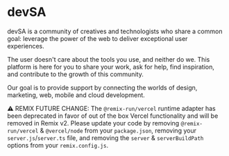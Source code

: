 # devSA

devSA is a community of creatives and technologists who share a common goal: leverage the power of the web to deliver exceptional user experiences.

The user doesn't care about the tools you use, and neither do we. This platform is here for you to share your work, ask for help, find inspiration, and contribute to the growth of this community.

Our goal is to provide support by connecting the worlds of design, marketing, web, mobile and cloud development.

⚠️ REMIX FUTURE CHANGE: The `@remix-run/vercel` runtime adapter has been deprecated in favor of out of the box Vercel functionality and will be removed in Remix v2. Please update your code by removing `@remix-run/vercel` & `@vercel/node` from your `package.json`, removing your `server.js`/`server.ts` file, and removing the `server` & `serverBuildPath` options from your `remix.config.js`.
